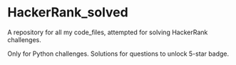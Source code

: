 # HackerRank_solved
A repository for all my code_files, attempted for solving HackerRank challenges.

Only for Python challenges.
Solutions for questions to unlock 5-star badge.
